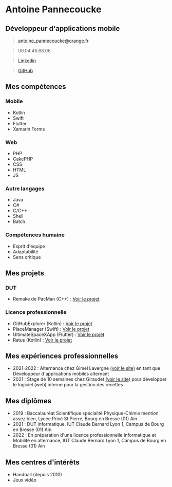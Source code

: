 # Antoine Pannecoucke

## Développeur d'applications mobile
> antoine_pannecoucke@orange.fr

> 06.04.46.68.06

> [Linkedin](https://www.linkedin.com/in/antoine-pannecoucke-0b76a3199/)

> [GitHub](https://github.com/AntoinePannecoucke)

## Mes compétences

### Mobile
* Kotlin
* Swift
* Flutter
* Xamarin Forms

### Web
* PHP
* CakePHP
* CSS
* HTML
* JS

### Autre langages
* Java
* C#
* C/C++
* Shell
* Batch

### Compétences humaine
* Esprit d'équipe
* Adaptabilité
* Sens critique

## Mes projets

### DUT
* Remake de PacMan (C++) : [Voir le projet](https://github.com/AntoinePannecoucke/Pacman-CPP)

### Licence professionnelle
* GitHubExplorer (Kotlin) : [Voir le projet](https://github.com/AntoinePannecoucke/GitHubExplorer)
* PlaceManager (Swift) : [Voir le projet](https://github.com/AntoinePannecoucke/PlaceManager)
* UltimateSpaceXApp (Flutter) : [Voir le projet](https://github.com/AntoinePannecoucke/UltimateSpaceXApp)
* Ratus (Kotlin) : [Voir le projet](https://github.com/Arthur150/Ratus)

## Mes expériences professionnelles

* 2021-2022 : Alternance chez Gimel Lavergne [(voir le site)](https://www.gimel.fr/) en tant que Développeur d'applications mobiles alternant
* 2021 : Stage de 10 semaines chez Giraudet [(voir le site)](https://giraudet.fr/) pour développer le logiciel (web) interne pour la gestion des recettes

## Mes diplômes

* 2019 : Baccalauréat Scientifique spécialité Physique-Chimie mention assez bien, Lycée Privé St Pierre, Bourg en Bresse (01) Ain
* 2021 : DUT informatique, IUT Claude Bernard Lyon 1, Campus de Bourg en Bresse (01) Ain
* 2022 : En préparation d'une licence professionnelle Informatique et Mobilité en alternance, IUT Claude Bernard Lyon 1, Campus de Bourg en Bresse (01) Ain

## Mes centres d'intérêts

* Handball (depuis 2010)
* Jeux vidéo

